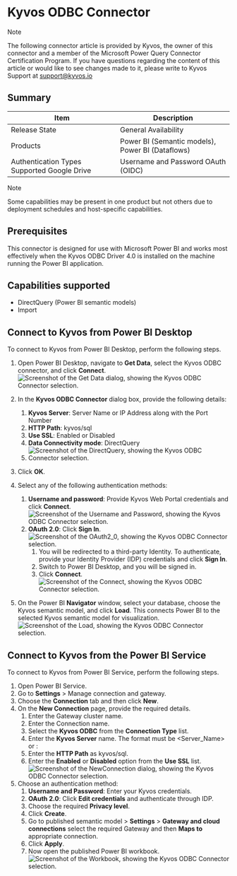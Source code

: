 # Kyvos ODBC Connector 

> [!NOTE]
>The following connector article is provided by Kyvos, the owner of this connector and a member of the Microsoft Power Query Connector Certification Program. If you have questions regarding the content of this article or would like to see changes made to it, please write to Kyvos Support at support@kyvos.io 

## Summary 
| Item | Description |
| ------ | ------ |
|Release State | General Availability |
|Products| Power BI (Semantic models), Power BI (Dataflows) |
|Authentication Types Supported Google Drive| Username and Password OAuth (OIDC) |

> [!NOTE]
>Some capabilities may be present in one product but not others due to deployment schedules and host-specific capabilities.

## Prerequisites 
This connector is designed for use with Microsoft Power BI and works most effectively when the Kyvos ODBC Driver 4.0 is installed on the machine running the Power BI application.

## Capabilities supported 
- DirectQuery (Power BI semantic models)
- Import

## Connect to Kyvos from Power BI Desktop
To connect to Kyvos from Power BI Desktop, perform the following steps. 
1. Open Power BI Desktop, navigate to **Get Data**, select the Kyvos ODBC connector, and click **Connect**.
![Screenshot of the Get Data dialog, showing the Kyvos ODBC Connector selection.](./media/kyvos-odbc/GetData.png)
2. In the **Kyvos ODBC Connector** dialog box, provide the following details:
   1. **Kyvos Server**: Server Name or IP Address along with the Port Number
   2. **HTTP Path**: kyvos/sql
   3. **Use SSL**: Enabled or Disabled
   4. **Data Connectivity mode**: DirectQuery
   5. ![Screenshot of the DirectQuery, showing the Kyvos ODBC Connector selection.](./media/kyvos-odbc/DirectQuery.png)
      
3. Click **OK**. 
4. Select any of the following authentication methods:
   1. **Username and password**: Provide Kyvos Web Portal credentials and click **Connect**. 
 ![Screenshot of the Username and Password, showing the Kyvos ODBC Connector selection.](./media/kyvos-odbc/UsernamePwd.png)
   2. **OAuth 2.0**: Click **Sign In**.
 ![Screenshot of the OAuth2_0, showing the Kyvos ODBC Connector selection.](./media/kyvos-odbc/OAuth2_0.png)
      1. You will be redirected to a third-party Identity. To authenticate, provide your Identity Provider (IDP) credentials and click **Sign In**.
      2. Switch to Power BI Desktop, and you will be signed in. 
      3. Click **Connect**.
 ![Screenshot of the Connect, showing the Kyvos ODBC Connector selection.](./media/kyvos-odbc/Connect.png)
5. On the Power BI **Navigator** window, select your database, choose the Kyvos semantic model, and click **Load**. This connects Power BI to the selected Kyvos semantic model for visualization.
 ![Screenshot of the Load, showing the Kyvos ODBC Connector selection.](./media/kyvos-odbc/Load.png)

## Connect to Kyvos from the Power BI Service 
To connect to Kyvos from Power BI Service, perform the following steps. 
1. Open Power BI Service.
2.	Go to **Settings** > Manage connection and gateway. 
3.	Choose the **Connection** tab and then click **New**. 
4.	On the **New Connection** page, provide the required details.
     1.	Enter the Gateway cluster name. 
     2.	Enter the Connection name.
     3.	Select the **Kyvos ODBC** from the **Connection Type** list.
     4.	Enter the **Kyvos Server** name. The format must be <Server_Name> or <IP>:<Port> 
     5.	Enter the **HTTP Path** as kyvos/sql.
     6.	Enter the **Enabled** or **Disabled** option from the **Use SSL** list. 
 ![Screenshot of the NewConnection dialog, showing the Kyvos ODBC Connector selection.](./media/kyvos-odbc/NewConnection.png)
5. Choose an authentication method: 
   1.	**Username and Password**: Enter your Kyvos credentials.
   2.	**OAuth 2.0**: Click **Edit credentials** and authenticate through IDP.
   3.	Choose the required **Privacy level**.
   4.	Click **Create**. 
   5.	Go to published semantic model > **Settings** > **Gateway and cloud connections** select the required Gateway and then **Maps to** appropriate connection.
   6.	Click **Apply**.
   7. Now open the published Power BI workbook.
 ![Screenshot of the Workbook, showing the Kyvos ODBC Connector selection.](./media/kyvos-odbc/Workbook.png)
